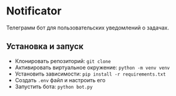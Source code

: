 # Notificator
Телеграмм бот для пользовательских уведомлений о задачах.

## Установка и запуск

- Клонировать репозиторий: ```git clone```
- Активировать виртуальное окружение: ```python -m venv venv```
- Установить зависимости: ```pip install -r requirements.txt```
- Создать ```.env``` файл и настроить его
- Запустить бота: ```python bot.py```
